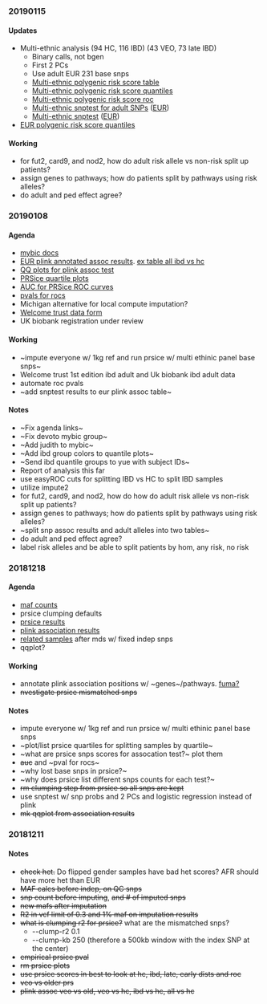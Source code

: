 ### 20190115

#### Updates
* Multi-ethnic analysis (94 HC, 116 IBD) (43 VEO, 73 late IBD)
    * Binary calls, not bgen
    * First 2 PCs
    * Use adult EUR 231 base snps
    * [Multi-ethnic polygenic risk score table](tables/prs.tpop.md)
    * [Multi-ethnic polygenic risk score quantiles](plots/all.tpop.prs.quantiles.png)
    * [Multi-ethnic polygenic risk score roc](plots/all.tpop.prs.roc.png)
    * [Multi-ethnic snptest for adult SNPs](tables/adult.all.tpop.assoc.csv) ([EUR](tables/adult.all.eur.assoc.csv))
    * [Multi-ethnic snptest](tables/ped.all.tpop.assoc.csv) ([EUR](tables/ped.all.eur.assoc.csv))
* [EUR polygenic risk score quantiles](plots/all.eur.prs.quantiles.png)

#### Working
* for fut2, card9, and nod2, how do adult risk allele vs non-risk split up patients?
* assign genes to pathways; how do patients split by pathways using risk alleles?
* do adult and ped effect agree?

### 20190108

#### Agenda
* [mybic docs](http://mybic.chop.edu/labs/devoto_lab/ibd-gwas/)
* [EUR plink annotated assoc results](http://mybic.chop.edu/labs/devoto_lab/ibd-gwas/). [ex table all ibd vs hc](tables/all.eur.assoc.csv)
* [QQ plots for plink assoc test](https://github.com/samesense/ibd-gwas/blob/master/writeup/methods.md#associations)
* [PRSice quartile plots](https://github.com/samesense/ibd-gwas/blob/master/writeup/methods.md#polygenic-risk-score)
* [AUC for PRSice ROC curves](https://github.com/samesense/ibd-gwas/blob/master/writeup/tables/prs.md)
* [pvals for rocs](https://github.com/samesense/ibd-gwas/blob/master/writeup/methods.md#polygenic-risk-score)
* Michigan alternative for local compute imputation?
* [Welcome trust data form](https://www.dropbox.com/s/u60f4i2uhh7jtmc/Screenshot%202019-01-08%2014.15.14.png?dl=0)
* UK biobank registration under review

#### Working
* ~impute everyone w/ 1kg ref and run prsice w/ multi ethinic panel base snps~
* Welcome trust 1st edition ibd adult and Uk biobank ibd adult data
* automate roc pvals
* ~add snptest results to eur plink assoc table~

#### Notes
* ~Fix agenda links~
* ~Fix devoto mybic group~
* ~Add judith to mybic~
* ~Add ibd group colors to quantile plots~
* ~Send ibd quantile groups to yue with subject IDs~
* Report of analysis this far
* use easyROC cuts for splitting IBD vs HC to split IBD samples
* utilize impute2
* for fut2, card9, and nod2, how do how do adult risk allele vs non-risk split up patients?
* assign genes to pathways; how do patients split by pathways using risk alleles?
* ~split snp assoc results and adult alleles into two tables~
* do adult and ped effect agree?
* label risk alleles and be able to split patients by hom, any risk, no risk

### 20181218

#### Agenda
* [maf counts](tables/maf.md)
* prsice clumping defaults
* [prsice results](methods.md#polygenic-risk-score)
* [plink association results](methods.md#associations)
* [related samples](log.md#20181217) after mds w/ fixed indep snps
* qqplot?

#### Working
* annotate plink association positions w/ ~genes~/pathways. [fuma?](https://www.nature.com/articles/s41467-017-01261-5)
* ~~nvestigate prsice mismatched snps~~

#### Notes
* impute everyone w/ 1kg ref and run prsice w/ multi ethinic panel base snps
* ~plot/list prsice quartiles for splitting samples by quartile~
* ~what are prsice snps scores for assocation test?~ plot them
* ~~auc~~ and ~pval for rocs~
* ~why lost base snps in prsice?~
* ~why does prsice list different snps counts for each test?~
* ~~rm clumping step from prsice so all snps are kept~~
* use snptest w/ snp probs and 2 PCs and logistic regression instead of plink
* ~~mk qqplot from association results~~

### 20181211

#### Notes
* ~~check het.~~ Do flipped gender samples have bad het scores? AFR should have more het than EUR
* ~~MAF calcs before indep, on QC snps~~
* ~~snp count before imputing~~, ~~and # of imputed snps~~
* ~~new mafs after imputation~~
* ~~R2 in vcf limit of 0.3 and 1% maf on imputation results~~
* ~~what is clumping r2 for prsice?~~ what are the mismatched snps?
    * --clump-r2 0.1
    * --clump-kb 250 (therefore a 500kb window with the index SNP at the center)
* ~~empirical prsice pval~~
* ~~rm prsice plots~~
* ~~use prsice scores in best to look at hc, ibd, late, early dists and roc~~
* ~~veo vs older prs~~
* ~~plink assoc veo vs old, veo vs hc, ibd vs hc, all vs hc~~
